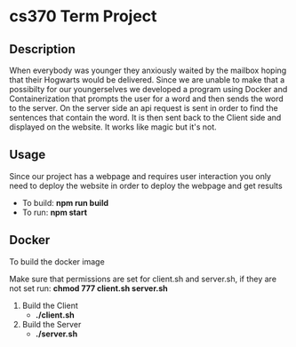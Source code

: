 # cs370 Term Project

## Description
When everybody was younger they anxiously waited by the mailbox hoping that their Hogwarts would be delivered. Since we are unable to make that a possibilty for our youngerselves we developed a program using Docker and Containerization that prompts the user for a word and then sends the word to the server. On the server side an api request is sent in order to find the sentences that contain the word. It is then sent back to the Client side and displayed on the website. It works like magic but it's not. 

## Usage
Since our project has a webpage and requires user interaction you only need to deploy the website in order to deploy the webpage and get results

* To build: **npm run build** 
* To run: **npm start**


## Docker
To build the docker image

Make sure that permissions are set for client.sh and server.sh, if they are not set run:
**chmod 777 client.sh server.sh**

1. Build the Client
   * **./client.sh**
2. Build the Server
   * **./server.sh**
